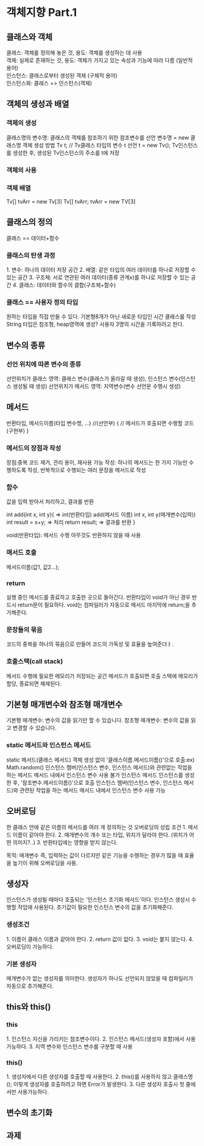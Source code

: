 <h1>객체지향 Part.1 </h1>
<h2> 클래스와 객체</h2>
클래스: 객체를 정의해 놓은 것, 용도: 객체를 생성하는 데 사용<br>
객체: 실제로 존재하는 것, 용도: 객체가 가지고 있는 속성과 기능에 따라 다름 (일반적 용어)<br>
인스턴스: 클래스로부터 생성된 객체 (구체적 용어)<br>
인스턴스화: 클래스 => 인스턴스(객체)<br>
<h2>객체의 생성과 배열</h2>
<h3>객체의 생성</h3>
클래스명의 변수명: 클래스의 객체를 참조하기 위한 참조변수를 선언
변수명 = new 클래스명
객체 생성 방법
Tv t; // Tv클래스 타입의 변수 t 선언
t = new Tv(); Tv인스턴스를 생성한 후, 생성된 Tv인스턴스의 주소를 t에 저장
<h3>객체의 사용</h3>


<h3>객체 배열</h3>
Tv[] tvArr = new Tv[3]
Tv[] tvArr;
tvArr = new TV[3]

<h2>클래스의 정의</h2>
클래스 == 데이터+함수
<h3>클래스의 탄생 과정</h3>
1. 변수: 하나의 데이터 저장 공간
2. 배열: 같은 타입의 여러 데이터를 하나로 저장할 수 있는 공간
3. 구조체: 서로 연관된 여러 데이터(종류 관계x)를 하나로 저장할 수 있는 공간
4. 클래스: 데이터와 함수의 결합(구조체+함수)

<h3>클래스 == 사용자 정의 타입</h3>
원하는 타입을 직접 만들 수 있다.
기본형8개가 아닌 새로운 타입인 시간 클래스를 작성
String 타입은 참조형, heap영역에 생성?
사용자 3명의 시간을 기록하려고 한다.
<h2>변수의 종류</h2>
<h3>선언 위치에 따른 변수의 종류</h3>
선언위치가 클래스 영역: 클래스 변수(클래스가 올라갈 때 생성), 인스턴스 변수(인스턴스 생성될 때 생성)
선언위치가 메서드 영역: 지역변수(변수 선언문 수행시 생성)
<h2>메서드</h2>

   반환타입, 메서드이름(타입 변수명, ...) //(선언부)
   {
     // 메서드가 호출되면 수행할 코드 (구현부)
   }
<h3>메서드의 장점과 작성</h3>
장점:중복 코드 제거, 관리 용이, 재사용 가능
작성: 하나의 메서드는 한 가지 기능만 수행하도록 작성, 반복적으로 수행되는 여러 문장을 메서드로 작성
<h3>함수</h3>
값을 입력 받아서 처리하고, 결과를 반환

  int add(int x, int y){
  => int(반환타입) add(메서드 이름) int x, int y(매개변수(입력))
  int result = x+y;
  => 처리 
  return result; 
  => 결과를 반환
  }

  void(반환타입): 메서드 수행 아무것도 반환하지 않을 때 사용
<h3>매서드 호출</h3>
메서드이름(값1, 값2...);
<h3>return</h3>
실행 중인 메서드를 종료하고 호출한 곳으로 돌아간다.
반환타입이 void가 아닌 경우 반드시 return문이 필요하다.
void는 컴파일러가 자동으로 메서드 마지막에 return;을 추가해준다.
<h3>문장들의 묶음</h3>
코드의 중복을 하나의 묶음으로 만들어 코드의 가독성 및 효율을 높여준더ㅏ.
<h3>호출스택(call stack)</h3>
메서드 수행에 필요한 메모리가 저장되는 공간
메서드가 호출되면 호출 스택에 메모리가 할당, 종료되면 해제된다.
<h2>기본형 매개변수와 참조형 매개변수</h2>
기본형 매개변수: 변수의 값을 읽기만 할 수 있습니다.
참조형 매개변수: 변수의 값을 읽고 변경할 수 있습니다.
<h3>static 메서드와 인스턴스 메서드</h3>
static 메서드(클래스 메서드)
객체 생성 없이 '클래스이름.메서드이름()'으로 호출:ex)
Math.random()
인스턴스 멤버(인스턴스 변수, 인스턴스 메서드)와 관련없는 작업을 하는 메서드
메서드 내에서 인스턴스 변수 사용 불가
인스턴스 메서드
인스턴스를 생성한 후, '참조변수.메서드이름()'으로 호출
인스턴스 멤버(인스턴스 변수, 인스턴스 메서드)와 관련된 작업을 하는 메서드
메서드 내에서 인스턴스 변수 사용 가능
<h2>오버로딩</h2>
한 클래스 안에 같은 이름의 메서드를 여러 개 정의하는 것
오버로딩의 성립 조건
1. 메서드 이름이 같아야 한다.
2. 매개변수의 개수 또는 타입, 위치가 달라야 한다. (위치가 어떤 의미지?..)
3. 반환타입에는 영향을 받지 않는다.

목적: 매개변수 즉, 입력하는 값이 다르지만 같은 기능을 수행하는 경우가 많을 때 효율을 높기이 위해 오버로딩을 사용.

<h2>생성자</h2>
인스턴스가 생성될 때마다 호출되는 '인스턴스 초기화 메서드'이다.
인스턴스 생성시 수행할 작업에 사용된다.
초기값이 필요한 인스턴스 변수의 값을 초기화해준다.
<h3>생성조건</h3>
1. 이름이 클래스 이름과 같아야 한다.
2. return 값이 없다.
3. void는 붙지 않는다.
4. 오버로딩이 가능하다.

<h3>기본 생성자</h3>
매개변수가 없는 생성자를 의미한다.
생성자가 하나도 선언되지 않았을 때 컴파일러가 자동으로 추가해준다.

<h2>this와 this()</h2>
<h3>this</h3>
1. 인스턴스 자신을 가리키는 참조변수이다.
2. 인스턴스 메서드(생성자 포함)에서 사용가능하다.
3. 지역 변수와 인스턴스 변수를 구분할 때 사용
<h3>this()</h3>
1. 생성자에서 다른 생성자를 호출할 때 사용한다.
2. this()를 사용하지 않고 클래스명(); 이렇게 생성자를 호출하려고 하면 Error가 발생한다.
3. 다른 생성자 호출시 첫 줄에서만 사용가능하다.


<h3></h3>

<h3></h3>


<h2>변수의 초기화</h2>

<h2>과제</h2>



<h1></h1>

<h1></h1>

<h1></h1>

<h1></h1>

<h1></h1>
